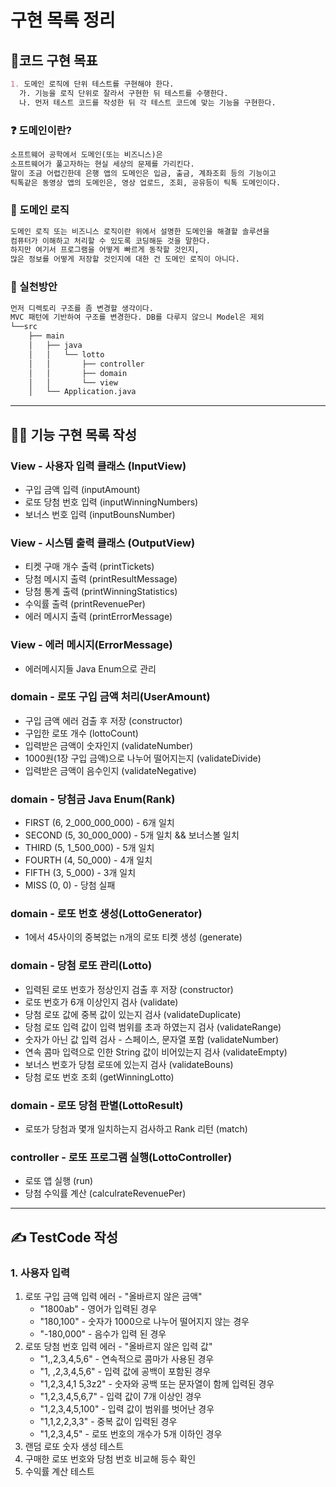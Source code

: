 # 구현 목록 정리
## 📌코드 구현 목표
```markdown
1. 도메인 로직에 단위 테스트를 구현해야 한다.
  가. 기능을 로직 단위로 잘라서 구현한 뒤 테스트를 수행한다.
  나. 먼저 테스트 코드를 작성한 뒤 각 테스트 코드에 맞는 기능을 구현한다.
```
### ❓ 도메인이란?
```markdown
소프트웨어 공학에서 도메인(또는 비즈니스)은
소프트웨어가 풀고자하는 현실 세상의 문제를 가리킨다.
말이 조금 어렵긴한데 은행 앱의 도메인은 입금, 출금, 계좌조회 등의 기능이고
틱톡같은 동영상 앱의 도메인은, 영상 업로드, 조회, 공유등이 틱톡 도메인이다.
```
### 🔔 도메인 로직
```markdown
도메인 로직 또는 비즈니스 로직이란 위에서 설명한 도메인을 해결할 솔루션을
컴퓨터가 이해하고 처리할 수 있도록 코딩해둔 것을 말한다.
하지만 여기서 프로그램을 어떻게 빠르게 동작할 것인지,
많은 정보를 어떻게 저장할 것인지에 대한 건 도메인 로직이 아니다.
```
### 🔨 실천방안
```markdown
먼저 디렉토리 구조를 좀 변경할 생각이다.
MVC 패턴에 기반하여 구조를 변경한다. DB를 다루지 않으니 Model은 제외
└──src
    ├── main
    │   ├── java
    │   │   └── lotto
    │   │       ├── controller
    │   │       ├── domain
    │   │       └── view
    │   └── Application.java
```
---
## 🧑‍💻 기능 구현 목록 작성
### View - 사용자 입력 클래스 (InputView)
- 구입 금액 입력 (inputAmount)
- 로또 당첨 번호 입력 (inputWinningNumbers)
- 보너스 번호 입력 (inputBounsNumber)
### View - 시스템 출력 클래스 (OutputView)
- 티켓 구매 개수 출력 (printTickets)
- 당첨 메시지 출력 (printResultMessage)
- 당첨 통계 출력 (printWinningStatistics)
- 수익률 출력 (printRevenuePer)
- 에러 메시지 출력 (printErrorMessage)
### View - 에러 메시지(ErrorMessage)
- 에러메시지들 Java Enum으로 관리

### domain - 로또 구입 금액 처리(UserAmount)
- 구입 금액 에러 검출 후 저장 (constructor)
- 구입한 로또 개수 (lottoCount)
- 입력받은 금액이 숫자인지 (validateNumber)
- 1000원(1장 구입 금액)으로 나누어 떨어지는지 (validateDivide)
- 입력받은 금액이 음수인지 (validateNegative)

### domain - 당첨금 Java Enum(Rank)
- FIRST (6, 2_000_000_000) - 6개 일치
- SECOND (5, 30_000_000) - 5개 일치 && 보너스볼 일치
- THIRD (5, 1_500_000) - 5개 일치
- FOURTH (4, 50_000) - 4개 일치
- FIFTH (3, 5_000) - 3개 일치
- MISS (0, 0) - 당첨 실패

### domain - 로또 번호 생성(LottoGenerator)
- 1에서 45사이의 중복없는 n개의 로또 티켓 생성 (generate)

### domain - 당첨 로또 관리(Lotto)
- 입력된 로또 번호가 정상인지 검출 후 저장 (constructor)
- 로또 번호가 6개 이상인지 검사 (validate)
- 당첨 로또 값에 중복 값이 있는지 검사 (validateDuplicate)
- 당첨 로또 입력 값이 입력 범위를 초과 하였는지 검사 (validateRange)
- 숫자가 아닌 값 입력 검사 - 스페이스, 문자열 포함 (validateNumber)
- 연속 콤마 입력으로 인한 String 값이 비어있는지 검사 (validateEmpty)
- 보너스 번호가 당첨 로또에 있는지 검사 (validateBouns)
- 당첨 로또 번호 조회 (getWinningLotto)
### domain - 로또 당첨 판별(LottoResult)
- 로또가 당첨과 몇개 일치하는지 검사하고 Rank 리턴 (match)
### controller - 로또 프로그램 실행(LottoController)
- 로또 앱 실행 (run)
- 당첨 수익률 계산 (calculrateRevenuePer)
---
## ✍ TestCode 작성
### 1. 사용자 입력
1. 로또 구입 금액 입력 에러 - "올바르지 않은 금액"
    * "1800ab" - 영어가 입력된 경우
    * "180,100" - 숫자가 1000으로 나누어 떨어지지 않는 경우
    * "-180,000" - 음수가 입력 된 경우
2. 로또 당첨 번호 입력 에러 - "올바르지 않은 입력 값"
    * "1,,2,3,4,5,6" - 연속적으로 콤마가 사용된 경우
    * "1, ,2,3,4,5,6" - 입력 값에 공백이 포함된 경우
    * "1,2,3,4,1 5,3z2" - 숫자와 공백 또는 문자열이 함께 입력된 경우
    * "1,2,3,4,5,6,7" - 입력 값이 7개 이상인 경우
    * "1,2,3,4,5,100" - 입력 값이 범위를 벗어난 경우
    * "1,1,2,2,3,3" - 중복 값이 입력된 경우
    * "1,2,3,4,5" - 로또 번호의 개수가 5개 이하인 경우
3. 랜덤 로또 숫자 생성 테스트
4. 구매한 로또 번호와 당첨 번호 비교해 등수 확인
5. 수익률 계산 테스트
